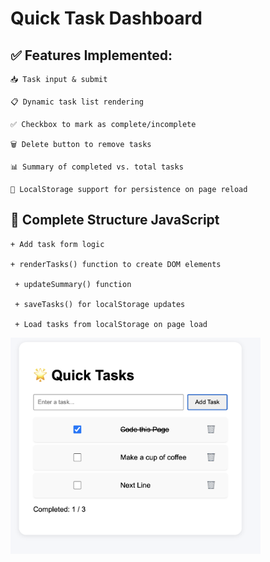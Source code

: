 # Quick Task Dashboard

## ✅ Features Implemented:
    📥 Task input & submit

    📋 Dynamic task list rendering

    ✅ Checkbox to mark as complete/incomplete

    🗑️ Delete button to remove tasks

    📊 Summary of completed vs. total tasks

    💾 LocalStorage support for persistence on page reload

## 🧩 Complete Structure JavaScript

    + Add task form logic

    + renderTasks() function to create DOM elements

     + updateSummary() function

     + saveTasks() for localStorage updates

     + Load tasks from localStorage on page load

<img src="https://github.com/michelle-burton/quick-tasks-dashboard/blob/60b972be9c9b5d4bc767d1f35364f9fc4b587d97/Quick-Task-Dashboard.png" width="400" />

